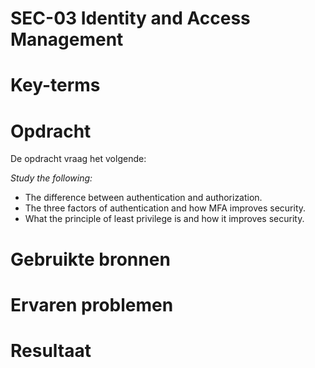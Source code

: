 # SEC-03 Identity and Access Management

# Key-terms


# Opdracht

De opdracht vraag het volgende: 

*Study the following:* 
- The difference between authentication and authorization.
- The three factors of authentication and how MFA improves security.
- What the principle of least privilege is and how it improves security.


# Gebruikte bronnen


# Ervaren problemen

# Resultaat